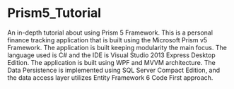 Prism5_Tutorial
===============

An in-depth tutorial about using Prism 5 Framework.
 This is a personal finance tracking application that is built using the Microsoft Prism v5 Framework. The application is built keeping modularity the main focus. The language used is C# and the IDE is Visual Studio 2013 Express Desktop Edition. The application is built using WPF and MVVM architecture. The Data Persistence is implemented using SQL Server Compact Edition, and the data access layer utilizes Entity Framework 6 Code First approach.
